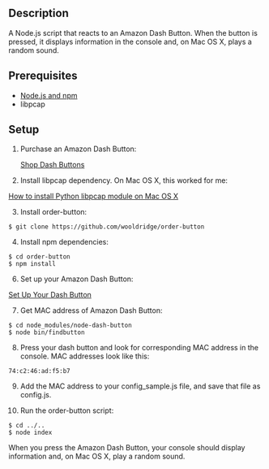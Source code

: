 ## Description

A Node.js script that reacts to an Amazon Dash Button. When the button is
pressed, it displays information in the console and, on Mac OS X, plays a
random sound.

## Prerequisites

* [Node.js and npm](http://nodejs.org)
* libpcap

## Setup

1. Purchase an Amazon Dash Button:

   [Shop Dash Buttons](http://www.amazon.com/gp/browse.html?node=10667898011)

2. Install libpcap dependency. On Mac OS X, this worked for me:

[How to install Python libpcap module on Mac OS X](http://stackoverflow.com/questions/27149377/how-to-install-python-libpcap-module-on-mac-os-x)

3. Install order-button:

```
$ git clone https://github.com/wooldridge/order-button
```

4. Install npm dependencies:

```
$ cd order-button
$ npm install
```

6. Set up your Amazon Dash Button:

[Set Up Your Dash Button](https://www.amazon.com/gp/help/customer/display.html?nodeId=201746340)

7. Get MAC address of Amazon Dash Button:

```
$ cd node_modules/node-dash-button
$ node bin/findbutton
```

8. Press your dash button and look for corresponding MAC address in the
console. MAC addresses look like this:

```
74:c2:46:ad:f5:b7
```

9. Add the MAC address to your config_sample.js file, and save that file as
config.js.

10. Run the order-button script:

```
$ cd ../..
$ node index
```

When you press the Amazon Dash Button, your console should display information
and, on Mac OS X, play a random sound.

